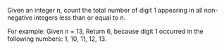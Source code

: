 Given an integer n, count the total number of digit 1 appearing in all non-negative integers less than or equal to n.


For example: 
Given n = 13,
Return 6, because digit 1 occurred in the following numbers: 1, 10, 11, 12, 13.
